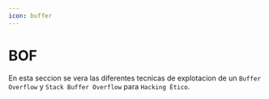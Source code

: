 ```yaml
---
icon: buffer
---
```


# BOF

En esta seccion se vera las diferentes tecnicas de explotacion de un `Buffer Overflow` y `Stack Buffer Overflow` para `Hacking Ético`.
